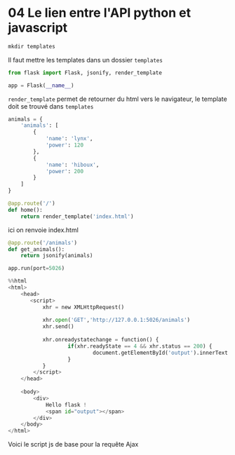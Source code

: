
# 04 Le lien entre l'API python et javascript


```python
mkdir templates
```

Il faut mettre les templates dans un dossier ``templates``


```python
from flask import Flask, jsonify, render_template

app = Flask(__name__)
```

``render_template`` permet de retourner du html vers le navigateur, le template doit se trouvé dans ``templates``


```python
animals = {
    'animals': [
        {
            'name': 'lynx',
            'power': 120
        },
        {
            'name': 'hiboux',
            'power': 200
        }
    ]
}
```


```python
@app.route('/')
def home():
    return render_template('index.html')
```

ici on renvoie index.html


```python
@app.route('/animals')
def get_animals():
    return jsonify(animals)
```


```python
app.run(port=5026)
```

```python
%%html
<html>
    <head>
       <script>
           xhr = new XMLHttpRequest()
           
           xhr.open('GET','http://127.0.0.1:5026/animals')
           xhr.send()
           
           xhr.onreadystatechange = function() {
                   if(xhr.readyState == 4 && xhr.status == 200) {
                           document.getElementById('output').innerText = xhr.responseText
                   }
           }
        </script>
    </head>
    
    <body>
        <div>
            Hello flask !
            <span id="output"></span>
        </div>
    </body>
</html>
```

Voici le script js de base pour la requête Ajax
